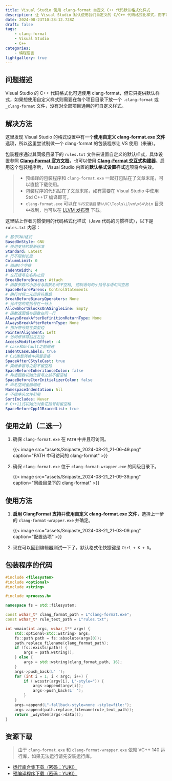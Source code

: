 ```yaml
---
title: Visual Studio 使用 clang-format 自定义 C++ 代码默认格式化样式
description: 让 Visual Studio 默认使用我们自定义的 C/C++ 代码格式化样式，而不需要在项目中创建 .clang-format 文件。
date: 2024-08-23T10:28:12.728Z
draft: false
tags:
    - clang-format
    - Visual Studio
    - C++
categories:
    - 编程语言
lightgallery: true
---
```


## 问题描述

Visual Studio 的 C++ 代码格式化可选使用 clang-format，但它只提供默认样式，如果想使用自定义样式则需要在每个项目目录下放一个 `.clang-format` 或 `_clang-format` 文件，没有对全部项目通用的可自定义样式。

## 解决方法

这里发现 Visual Studio 的格式设置中有一个**使用自定义 clang-format.exe 文件**选项，所以这里尝试制做一个 clang-format 的包装程序让 VS 使用（~~来骗~~）。

包装程序通过其同级目录下的 `rules.txt` 文件来设置自定义的默认样式，具体设置参照 [**Clang-Format 官方文档**](https://clang.llvm.org/docs/ClangFormatStyleOptions.html)，也可以使用 [**Clang-Format 交互式构建器**](https://zed0.co.uk/clang-format-configurator/)。启用这个包装程序后， Visual Studio 内置的**默认格式设置样式**选项将会失效。

> - 预编译的包装程序和 `clang-format.exe` 一起打包贴在了文章末尾，可以直接下载使用。
> - 包装程序的代码贴在了文章末尾，如有需要在 Visual Studio 中使用 Std C++17 编译即可。
> - `clang-format.exe` 可以在 `%VS安装目录%\VC\Tools\Llvm\x64\bin` 目录中找到，也可以在 [LLVM 发布页](https://github.com/llvm/llvm-project/releases/latest) 下载。

这里贴上作者习惯使用的代码格式化样式（Java 代码的习惯样式），以下是 `rules.txt` 内容：

```yaml
# 基于GNU格式
BasedOnStyle: GNU
# 使用支持的最新标准
Standard: Latest
# 行不限制长度
ColumnLimit: 0
# 缩进4个空格
IndentWidth: 4
# 左花括号在名称之后
BreakBeforeBraces: Attach
# 函数参数的小括号与函数名间不空格, 控制语句的小括号与语句间空格
SpaceBeforeParens: ControlStatements
# 换行时将二元运算符置后
BreakBeforeBinaryOperators: None
# 允许空的花括号在一行上
AllowShortBlocksOnASingleLine: Empty
# 函数返回值与函数在同一行
AlwaysBreakAfterDefinitionReturnType: None
AlwaysBreakAfterReturnType: None
# 指针符号贴在类型边
PointerAlignment: Left
# 访问修饰符贴在左边
AccessModifierOffset: -4
# case和default之前缩进
IndentCaseLabels: true
# C式类型转换中间留空格
SpaceAfterCStyleCast: true
# 类继承冒号之前不留空格
SpaceBeforeInheritanceColon: false
# 构造函数初始化冒号之前不留空格
SpaceBeforeCtorInitializerColon: false
# 命名空间全部缩进
NamespaceIndentation: All
# 不排序头文件引用
SortIncludes: Never
# C++11式初始化对象花括号前留空格
SpaceBeforeCpp11BracedList: true
```

## 使用之前（二选一）

1. 确保 `clang-format.exe` 在 `PATH` 中并且可访问。

    {{< image src="assets/Snipaste_2024-08-21_21-06-49.png" caption="PATH 中可访问的 clang-format" >}}

2. 确保 `clang-format.exe` 位于 `clang-format-wrapper.exe` 的同级目录下。

    {{< image src="assets/Snipaste_2024-08-21_21-09-39.png" caption="同级目录下的 clang-format" >}}

## 使用方法

1. **启用 ClangFormat 支持**并**使用自定义 clang-format.exe 文件**，选择上一步的 `clang-format-wrapper.exe` 并确定。

    {{< image src="assets/Snipaste_2024-08-21_21-03-09.png" caption="配置选项" >}}

2. 现在可以回到编辑器测试一下了，默认格式化快捷键是 `Ctrl + K + D`。

## 包装程序的代码

```cpp
#include <filesystem>
#include <optional>
#include <string>

#include <process.h>

namespace fs = std::filesystem;

const wchar_t* clang_format_path = L"clang-format.exe";
const wchar_t* rule_text_path = L"rules.txt";

int wmain(int argc, wchar_t** argv) {
    std::optional<std::wstring> args;
    fs::path path = fs::absolute(argv[0]);
    path.replace_filename(clang_format_path);
    if (fs::exists(path)) {
        args = path.wstring();
    } else {
        args = std::wstring(clang_format_path, 16);
    }
    args->push_back(L' ');
    for (int i = 1; i < argc; i++) {
        if (!wcsstr(argv[i], L"-style=")) {
            args->append(argv[i]);
            args->push_back(L' ');
        }
    }
    args->append(L"-fallback-style=none -style=file:");
    args->append(path.replace_filename(rule_text_path));
    return _wsystem(args->data());
}
```

## 资源下载

> 由于 `clang-format.exe` 和 `clang-format-wrapper.exe` 依赖 VC++ 140 运行库，如果无法运行请先安装运行库。

- [运行库合集下载（密码：YUKI）](https://wwjz.lanzoul.com/i3wpJ27uk4la)
- [预编译程序下载（密码：YUKI）](https://wwjz.lanzoul.com/in53Z282jopg)
